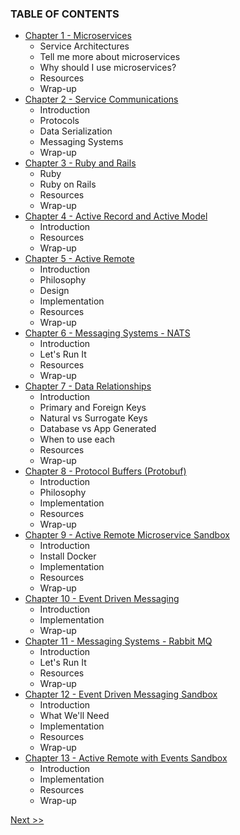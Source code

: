 ### TABLE OF CONTENTS

* [Chapter 1 - Microservices](020-chapter-01.md)
  * Service Architectures
  * Tell me more about microservices
  * Why should I use microservices?
  * Resources
  * Wrap-up
* [Chapter 2 - Service Communications](030-chapter-02.md)
  * Introduction
  * Protocols
  * Data Serialization
  * Messaging Systems
  * Wrap-up
* [Chapter 3 - Ruby and Rails](040-chapter-03.md)
  * Ruby
  * Ruby on Rails
  * Resources
  * Wrap-up
* [Chapter 4 - Active Record and Active Model](050-chapter-04.md)
  * Introduction
  * Resources
  * Wrap-up
* [Chapter 5 - Active Remote](060-chapter-05.md)
  * Introduction
  * Philosophy
  * Design
  * Implementation
  * Resources
  * Wrap-up
* [Chapter 6 - Messaging Systems - NATS](070-chapter-06.md)
  * Introduction
  * Let's Run It
  * Resources
  * Wrap-up
* [Chapter 7 - Data Relationships](080-chapter-07.md)
  * Introduction
  * Primary and Foreign Keys
  * Natural vs Surrogate Keys
  * Database vs App Generated
  * When to use each
  * Resources
  * Wrap-up
* [Chapter 8 - Protocol Buffers (Protobuf)](090-chapter-08.md)
  * Introduction
  * Philosophy
  * Implementation
  * Resources
  * Wrap-up
* [Chapter 9 - Active Remote Microservice Sandbox](100-chapter-09.md)
  * Introduction
  * Install Docker
  * Implementation
  * Resources
  * Wrap-up
* [Chapter 10 - Event Driven Messaging](110-chapter-10.md)
  * Introduction
  * Implementation
  * Wrap-up
* [Chapter 11 - Messaging Systems - Rabbit MQ](120-chapter-11.md)
  * Introduction
  * Let's Run It
  * Resources
  * Wrap-up
* [Chapter 12 - Event Driven Messaging Sandbox](130-chapter-12.md)
  * Introduction
  * What We'll Need
  * Implementation
  * Resources
  * Wrap-up
* [Chapter 13 - Active Remote with Events Sandbox](140-chapter-13.md)
  * Introduction
  * Implementation
  * Resources
  * Wrap-up

[Next >>](010-chapter-00.md)
